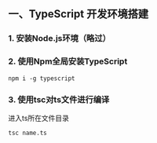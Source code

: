 ## 一、TypeScript 开发环境搭建

### 1. 安装Node.js环境（略过）

### 2. 使用Npm全局安装TypeScript

```
npm i -g typescript
```

### 3. 使用tsc对ts文件进行编译

进入ts所在文件目录

```
tsc name.ts
```

